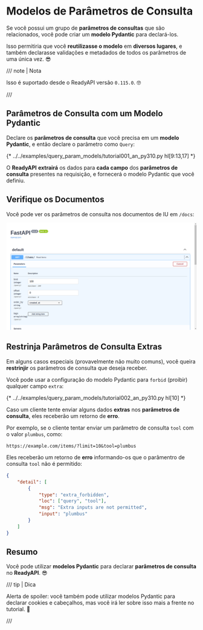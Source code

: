 # Modelos de Parâmetros de Consulta

Se você possui um grupo de **parâmetros de consultas** que são relacionados, você pode criar um **modelo Pydantic** para declará-los.

Isso permitiria que você **reutilizasse o modelo** em **diversos lugares**, e também declarasse validações e metadados de todos os parâmetros de uma única vez. 😎

/// note | Nota

Isso é suportado desde o ReadyAPI versão `0.115.0`. 🤓

///

## Parâmetros de Consulta com um Modelo Pydantic

Declare os **parâmetros de consulta** que você precisa em um **modelo Pydantic**, e então declare o parâmetro como `Query`:

{* ../../examples/query_param_models/tutorial001_an_py310.py hl[9:13,17] *}

O **ReadyAPI** **extrairá** os dados para **cada campo** dos **parâmetros de consulta** presentes na requisição, e fornecerá o modelo Pydantic que você definiu.


## Verifique os Documentos

Você pode ver os parâmetros de consulta nos documentos de IU em `/docs`:

<div class="screenshot">
<img src="/img/tutorial/query-param-models/image01.png">
</div>

## Restrinja Parâmetros de Consulta Extras

Em alguns casos especiais (provavelmente não muito comuns), você queira **restrinjir** os parâmetros de consulta que deseja receber.

Você pode usar a configuração do modelo Pydantic para `forbid` (proibir) qualquer campo `extra`:

{* ../../examples/query_param_models/tutorial002_an_py310.py hl[10] *}

Caso um cliente tente enviar alguns dados **extras** nos **parâmetros de consulta**, eles receberão um retorno de **erro**.

Por exemplo, se o cliente tentar enviar um parâmetro de consulta `tool` com o valor `plumbus`, como:

```http
https://example.com/items/?limit=10&tool=plumbus
```

Eles receberão um retorno de **erro** informando-os que o parâmentro de consulta `tool` não é permitido:

```json
{
    "detail": [
        {
            "type": "extra_forbidden",
            "loc": ["query", "tool"],
            "msg": "Extra inputs are not permitted",
            "input": "plumbus"
        }
    ]
}
```

## Resumo

Você pode utilizar **modelos Pydantic** para declarar **parâmetros de consulta** no **ReadyAPI**. 😎

/// tip | Dica

Alerta de spoiler: você também pode utilizar modelos Pydantic para declarar cookies e cabeçalhos, mas você irá ler sobre isso mais a frente no tutorial. 🤫

///
